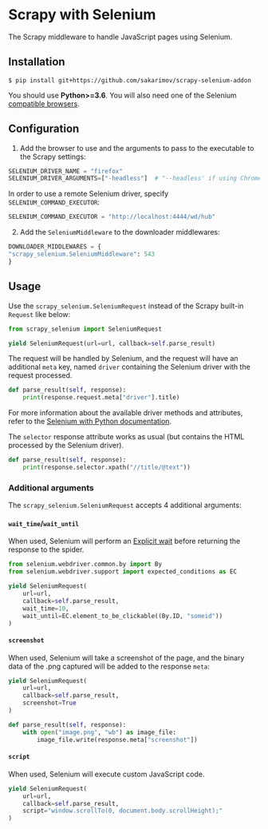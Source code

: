 # Scrapy with Selenium

The Scrapy middleware to handle JavaScript pages using Selenium.

## Installation
```
$ pip install git+https://github.com/sakarimov/scrapy-selenium-addon
```
You should use **Python>=3.6**.
You will also need one of the Selenium [compatible browsers](https://selenium-python.readthedocs.io/installation.html#drivers).

## Configuration
1. Add the browser to use and the arguments to pass to the executable to the Scrapy settings:
```python
SELENIUM_DRIVER_NAME = "firefox"
SELENIUM_DRIVER_ARGUMENTS=["-headless"]  # "--headless' if using Chrome instead of Firefox
```

In order to use a remote Selenium driver, specify `SELENIUM_COMMAND_EXECUTOR`:
```python
SELENIUM_COMMAND_EXECUTOR = "http://localhost:4444/wd/hub"
```

2. Add the `SeleniumMiddleware` to the downloader middlewares:

```python
DOWNLOADER_MIDDLEWARES = {
"scrapy_selenium.SeleniumMiddleware": 543
}
```

## Usage
Use the `scrapy_selenium.SeleniumRequest` instead of the Scrapy built-in `Request` like below:
```python
from scrapy_selenium import SeleniumRequest

yield SeleniumRequest(url=url, callback=self.parse_result)
```
The request will be handled by Selenium, and the request will have an additional `meta` key, named `driver` containing the Selenium driver with the request processed.
```python
def parse_result(self, response):
    print(response.request.meta["driver"].title)
```
For more information about the available driver methods and attributes, refer to the [Selenium with Python documentation](https://selenium-python.readthedocs.io/api.html#webdriver-api).

The `selector` response attribute works as usual (but contains the HTML processed by the Selenium driver).
```python
def parse_result(self, response):
    print(response.selector.xpath("//title/@text"))
```

### Additional arguments
The `scrapy_selenium.SeleniumRequest` accepts 4 additional arguments:

#### `wait_time`/`wait_until`

When used, Selenium will perform an [Explicit wait](http://selenium-python.readthedocs.io/waits.html#explicit-waits) before returning the response to the spider.
```python
from selenium.webdriver.common.by import By
from selenium.webdriver.support import expected_conditions as EC

yield SeleniumRequest(
    url=url,
    callback=self.parse_result,
    wait_time=10,
    wait_until=EC.element_to_be_clickable((By.ID, "someid"))
)
```

#### `screenshot`
When used, Selenium will take a screenshot of the page, and the binary data of the .png captured will be added to the response `meta`:
```python
yield SeleniumRequest(
    url=url,
    callback=self.parse_result,
    screenshot=True
)

def parse_result(self, response):
    with open("image.png", "wb") as image_file:
        image_file.write(response.meta["screenshot"])
```

#### `script`
When used, Selenium will execute custom JavaScript code.
```python
yield SeleniumRequest(
    url=url,
    callback=self.parse_result,
    script="window.scrollTo(0, document.body.scrollHeight);"
)
```
